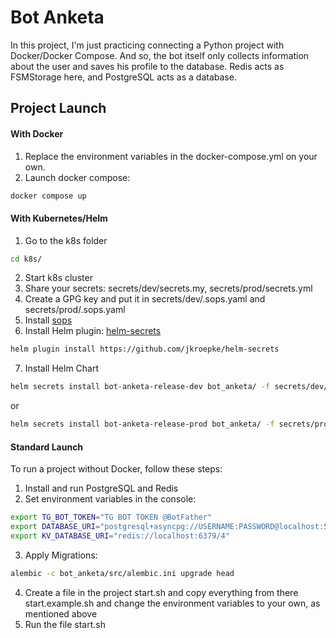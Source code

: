 # Bot Anketa

In this project, I'm just practicing connecting a Python project with Docker/Docker Compose. And so, the bot itself only
collects information about the user and saves his profile to the database. Redis acts as FSMStorage here, and PostgreSQL
acts as a database.

## Project Launch

#### With Docker

1. Replace the environment variables in the docker-compose.yml on your own.
2. Launch docker compose:

```bash
docker compose up
```

#### With Kubernetes/Helm

1. Go to the k8s folder

```bash
cd k8s/
```

2. Start k8s cluster
3. Share your secrets: secrets/dev/secrets.my, secrets/prod/secrets.yml
4. Create a GPG key and put it in secrets/dev/.sops.yaml and secrets/prod/.sops.yaml
5. Install [sops](https://github.com/getsops/sops)
6. Install Helm plugin: [helm-secrets](https://github.com/jkroepke/helm-secrets)

```bash
helm plugin install https://github.com/jkroepke/helm-secrets
```

7. Install Helm Chart

```bash
helm secrets install bot-anketa-release-dev bot_anketa/ -f secrets/dev/secrets.yml
```

or

```bash
helm secrets install bot-anketa-release-prod bot_anketa/ -f secrets/prod/secrets.yml
```

#### Standard Launch

To run a project without Docker, follow these steps:

1. Install and run PostgreSQL and Redis
2. Set environment variables in the console:

```bash
export TG_BOT_TOKEN="TG BOT TOKEN @BotFather"
export DATABASE_URI="postgresql+asyncpg://USERNAME:PASSWORD@localhost:5432/bot_anketa"
export KV_DATABASE_URI="redis://localhost:6379/4"
```

3. Apply Migrations:

```bash
alembic -c bot_anketa/src/alembic.ini upgrade head
```

4. Create a file in the project start.sh and copy everything from there start.example.sh and change the environment
   variables to your own, as mentioned above
5. Run the file start.sh